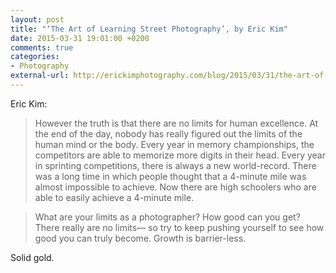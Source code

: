 ```yaml
---
layout: post
title: "‘The Art of Learning Street Photography’, by Eric Kim"
date: 2015-03-31 19:01:00 +0200
comments: true
categories: 
- Photography
external-url: http://erickimphotography.com/blog/2015/03/31/the-art-of-learning-street-photography/
---
```


Eric Kim:

> However the truth is that there are no limits for human excellence. At the end of the day, nobody has really figured out the limits of the human mind or the body. Every year in memory championships, the competitors are able to memorize more digits in their head. Every year in sprinting competitions, there is always a new world-record. There was a long time in which people thought that a 4-minute mile was almost impossible to achieve. Now there are high schoolers who are able to easily achieve a 4-minute mile.

> What are your limits as a photographer? How good can you get? There really are no limits— so try to keep pushing yourself to see how good you can truly become. Growth is barrier-less.

Solid gold.